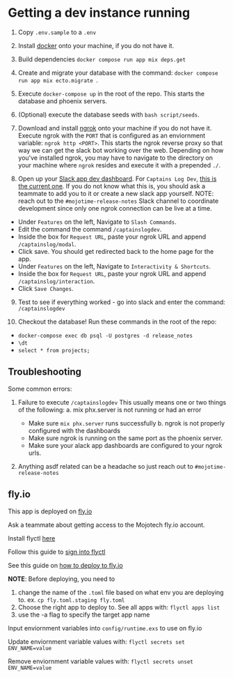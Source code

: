 # Getting a dev instance running

1. Copy `.env.sample` to a `.env`

2. Install [docker](https://www.docker.com/get-started/) onto your machine, if you do not have it.

3. Build dependencies `docker compose run app mix deps.get`

4. Create and migrate your database with the command: `docker compose run app mix ecto.migrate `.

5. Execute `docker-compose up` in the root of the repo. This starts the database and phoenix servers.

6. (Optional) execute the database seeds with `bash script/seeds`.

7. Download and install [ngrok](https://ngrok.com/download) onto your machine if you do not have it. Execute ngrok with the `PORT` that is configured as an enviornment variable: `ngrok http <PORT>`. This starts the ngrok reverse proxy so that way we can get the slack bot working over the web. Depending on how you've installed ngrok, you may have to navigate to the directory on your machine where `ngrok` resides and execute it with a prepended `./`.

8. Open up your [Slack app dev dashboard](https://api.slack.com). For `Captains Log Dev`, [this is the current one](https://api.slack.com/apps/A03L6Q2B6G1). If you do not know what this is, you should ask a teammate to add you to it or create a new slack app yourself. NOTE: reach out to the `#mojotime-release-notes` Slack channel to coordinate development since only one ngrok connection can be live at a time.

  * Under `Features` on the left, Navigate to `Slash Commands`.
  * Edit the command the command `/captainslogdev`.
  * Inside the box for `Request URL`, paste your ngrok URL and append `/captainslog/modal`.
  * Click save. You should get redirected back to the home page for the app.
  * Under `Features` on the left, Navigate to `Interactivity & Shortcuts`.
  * Inside the box for `Request URL`, paste your ngrok URL and append `/captainslog/interaction`.
  * Click `Save Changes`.

9. Test to see if everything worked - go into slack and enter the command: `/captainslogdev`

10. Checkout the database! Run these commands in the root of the repo:
  * `docker-compose exec db psql -U postgres -d release_notes`
  * `\dt`
  * `select * from projects;`


## Troubleshooting

Some common errors:

1. Failure to execute `/captainslogdev`
  This usually means one or two things of the following:
  a. mix phx.server is not running or had an error
    - Make sure `mix phx.server` runs successfully
  b. ngrok is not properly configured with the dashboards
    - Make sure ngrok is running on the same port as the phoenix server.
    - Make sure your alack app dashboards are configured to your ngrok urls.

2. Anything asdf related can be a headache so just reach out to `#mojotime-release-notes`


## fly.io

This app is deployed on [fly.io](https://fly.io/)

Ask a teammate about getting access to the Mojotech fly.io account.

Install flyctl [here](https://fly.io/docs/getting-started/installing-flyctl/)

Follow this guide to [sign into flyctl](https://fly.io/docs/getting-started/log-in-to-fly/)

See this guide on [how to deploy to fly.io](https://fly.io/docs/getting-started/elixir/#deploying-again)

**NOTE**: Before deploying, you need to
1. change the name of the `.toml` file based on what env you are deploying to.
  ex. `cp fly.toml.staging fly.toml`
1. Choose the right app to deploy to. See all apps with: `flyctl apps list`
1. use the -a flag to specify the target app name

Input enviornment variables into `config/runtime.exs` to use on fly.io

Update enviornment variable values with: `flyctl secrets set ENV_NAME=value`

Remove enviornment variable values with: `flyctl secrets unset ENV_NAME=value`
